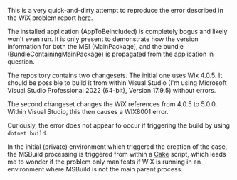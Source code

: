 This is a very quick-and-dirty attempt to reproduce the error described in the WiX problem report
[here](https://github.com/wixtoolset/issues/issues/8114).

The installed application (AppToBeIncluded) is completely bogus and likely won't even run. It
is only present to demonstrate how the version information for both the MSI (MainPackage), and
the bundle (BundleContainingMainPackage) is propagated from the application in question.

The repository contains two changesets. The initial one uses Wix 4.0.5. It should be possible
to build it from within Visual Studio (I'm using Microsoft Visual Studio Professional 2022 (64-bit),
Version 17.9.5) without errors.

The second changeset changes the WiX references from 4.0.5 to 5.0.0. Within Visual Studio, this
then causes a WIX8001 error.

Curiously, the error does not appear to occur if triggering the build by using `dotnet build`.

In the initial (private) environment which triggered the creation of the case, the MSBuild processing
is triggered from within a [Cake](https://cakebuild.net/) script, which leads me to wonder if the problem
only manifests if WiX is running in an environment where MSBuild is not the main parent process.